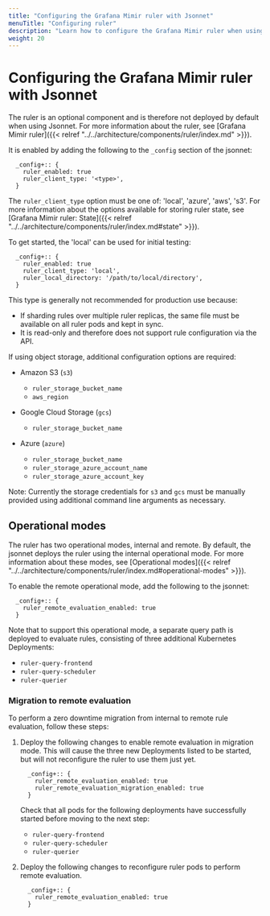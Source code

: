 ```yaml
---
title: "Configuring the Grafana Mimir ruler with Jsonnet"
menuTitle: "Configuring ruler"
description: "Learn how to configure the Grafana Mimir ruler when using Jsonnet."
weight: 20
---
```


# Configuring the Grafana Mimir ruler with Jsonnet

The ruler is an optional component and is therefore not deployed by default when using Jsonnet.
For more information about the ruler, see [Grafana Mimir ruler]({{< relref "../../architecture/components/ruler/index.md" >}}).

It is enabled by adding the following to the `_config` section of the jsonnet:

```jsonnet
  _config+:: {
    ruler_enabled: true
    ruler_client_type: '<type>',
  }
```

The `ruler_client_type` option must be one of: 'local', 'azure', 'aws', 's3'.
For more information about the options available for storing ruler state, see [Grafana Mimir ruler: State]({{< relref "../../architecture/components/ruler/index.md#state" >}}).

To get started, the 'local' can be used for initial testing:

```jsonnet
  _config+:: {
    ruler_enabled: true
    ruler_client_type: 'local',
    ruler_local_directory: '/path/to/local/directory',
  }
```

This type is generally not recommended for production use because:

- If sharding rules over multiple ruler replicas, the same file must be available on all ruler pods and kept in sync.
- It is read-only and therefore does not support rule configuration via the API.

If using object storage, additional configuration options are required:

- Amazon S3 (`s3`)

  - `ruler_storage_bucket_name`
  - `aws_region`

- Google Cloud Storage (`gcs`)

  - `ruler_storage_bucket_name`

- Azure (`azure`)
  - `ruler_storage_bucket_name`
  - `ruler_storage_azure_account_name`
  - `ruler_storage_azure_account_key`

Note: Currently the storage credentials for `s3` and `gcs` must be manually provided using additional command line arguments as necessary.

## Operational modes

The ruler has two operational modes, internal and remote. By default, the jsonnet deploys the ruler using the internal operational mode.
For more information about these modes, see [Operational modes]({{< relref "../../architecture/components/ruler/index.md#operational-modes" >}}).

To enable the remote operational mode, add the following to the jsonnet:

```jsonnet
  _config+:: {
    ruler_remote_evaluation_enabled: true
  }
```

Note that to support this operational mode, a separate query path is deployed to evaluate rules, consisting of three additional Kubernetes Deployments:

- `ruler-query-frontend`
- `ruler-query-scheduler`
- `ruler-querier`

### Migration to remote evaluation

To perform a zero downtime migration from internal to remote rule evaluation, follow these steps:

1. Deploy the following changes to enable remote evaluation in migration mode. This will cause the three new Deployments listed to be started, but will not reconfigure the ruler to use them just yet.

   ```jsonnet
     _config+:: {
       ruler_remote_evaluation_enabled: true
       ruler_remote_evaluation_migration_enabled: true
     }
   ```

   Check that all pods for the following deployments have successfully started before moving to the next step:

   - `ruler-query-frontend`
   - `ruler-query-scheduler`
   - `ruler-querier`

1. Deploy the following changes to reconfigure ruler pods to perform remote evaluation.

   ```jsonnet
     _config+:: {
       ruler_remote_evaluation_enabled: true
     }
   ```
